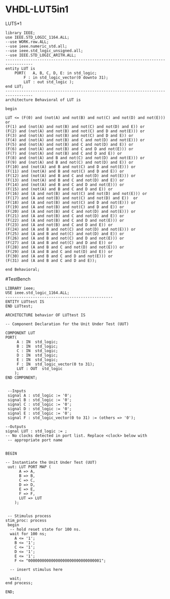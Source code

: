 # VHDL-LUT5in1
LUT5*1


    library IEEE;
    use IEEE.STD_LOGIC_1164.ALL;
    --use WORK.row.ALL; 	
    --use ieee.numeric_std.all;
    --use ieee.std_logic_unsigned.all;
    --use IEEE.STD_LOGIC_ARITH.ALL;
    ----------------------------------------------------------------------------------
    entity LUT is
	    PORT(	A, B, C, D, E: in std_logic;
			F : in std_logic_vector(0 downto 31);
			LUT : out std_logic );
    end LUT;
    ----------------------------------------------------------------------------------
    architecture Behavioral of LUT is

    begin

	LUT <= (F(0) and (not(A) and not(B) and not(C) and not(D) and not(E))) or 
	(F(1) and (not(A) and not(B) and not(C) and not(D) and E)) or
	(F(2) and (not(A) and not(B) and not(C) and D and not(E))) or
	(F(3) and (not(A) and not(B) and not(C) and D and E)) or
	(F(4) and (not(A) and not(B) and C and not(D) and not(E))) or
	(F(5) and (not(A) and not(B) and C and not(D) and E)) or
	(F(6) and (not(A) and not(B) and C and D and not(E))) or
	(F(7) and (not(A) and not(B) and C and D and E)) or
	(F(8) and (not(A) and B and not(C) and not(D) and not(E))) or
	(F(9) and (not(A) and B and not(C) and not(D) and E)) or
	(F(10) and (not(A) and B and not(C) and D and not(E))) or
	(F(11) and (not(A) and B and not(C) and D and E)) or
	(F(12) and (not(A) and B and C and not(D) and not(E))) or
	(F(13) and (not(A) and B and C and not(D) and E)) or
	(F(14) and (not(A) and B and C and D and not(E))) or
	(F(15) and (not(A) and B and C and D and E)) or
	(F(16) and (A and not(B) and not(C) and not(D) and not(E))) or
	(F(17) and (A and not(B) and not(C) and not(D) and E))	or
	(F(18) and (A and not(B) and not(C) and D and not(E))) or
	(F(19) and (A and not(B) and not(C) and D and E)) or
	(F(20) and (A and not(B) and C and not(D) and not(E))) or
	(F(21) and (A and not(B) and C and not(D) and E)) or
	(F(22) and (A and not(B) and C and D and not(E))) or
	(F(23) and (A and not(B) and C and D and E)) or
	(F(24) and (A and B and not(C) and not(D) and not(E))) or
	(F(25) and (A and B and not(C) and not(D) and E)) or 
	(F(26) and (A and B and not(C) and D and not(E))) or
	(F(27) and (A and B and not(C) and D and E)) or
	(F(28) and (A and B and C and not(D) and not(E))) or
	(F(29) and (A and B and C and not(D) and E)) or
	(F(30) and (A and B and C and D and not(E))) or
	(F(31) and (A and B and C and D and E)); 
	
    end Behavioral;

#TestBench

    LIBRARY ieee;
    USE ieee.std_logic_1164.ALL;
    ----------------------------------------------- 
    ENTITY LUTtest IS
    END LUTtest;
 
    ARCHITECTURE behavior OF LUTtest IS 
 
    -- Component Declaration for the Unit Under Test (UUT)
 
    COMPONENT LUT
    PORT(
         A : IN  std_logic;
         B : IN  std_logic;
         C : IN  std_logic;
         D : IN  std_logic;
         E : IN  std_logic;
         F : IN  std_logic_vector(0 to 31);
         LUT : OUT  std_logic
        );
    END COMPONENT;
    

     --Inputs
     signal A : std_logic := '0';
     signal B : std_logic := '0';
     signal C : std_logic := '0';
     signal D : std_logic := '0';
     signal E : std_logic := '0';
     signal F : std_logic_vector(0 to 31) := (others => '0');

 	--Outputs
    signal LUT : std_logic := ;
    -- No clocks detected in port list. Replace <clock> below with 
     -- appropriate port name 
 
 
    BEGIN
 
	-- Instantiate the Unit Under Test (UUT)
     uut: LUT PORT MAP (
          A => A,
          B => B,
          C => C,
          D => D,
          E => E,
          F => F,
          LUT => LUT
        );

  
     -- Stimulus process
    stim_proc: process
     begin		
      -- hold reset state for 100 ns.
      wait for 100 ns;	
		A <= '1';
		B <= '1';
		C <= '1';
		D <= '1';
		E <= '1';
		F <= "00000000000000000000000000000001";
		
      -- insert stimulus here 

      wait;
    end process;

    END;

